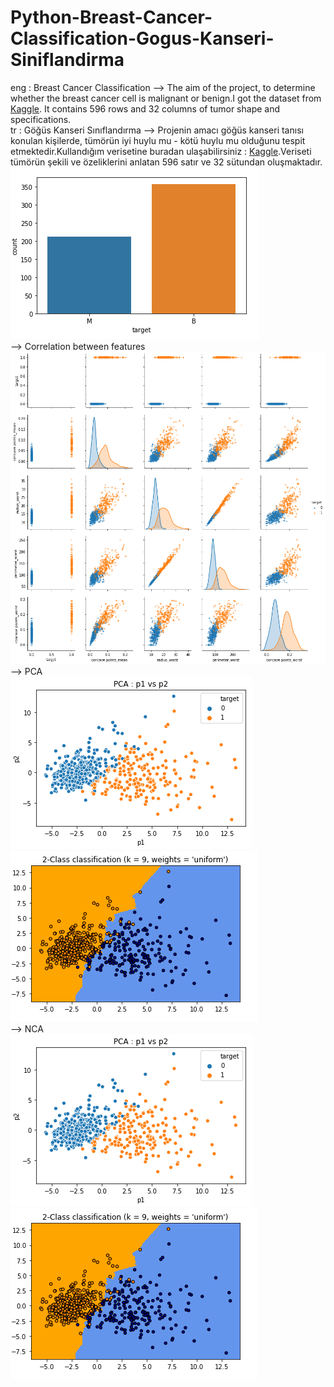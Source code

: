 # Python-Breast-Cancer-Classification-Gogus-Kanseri-Siniflandirma
eng : Breast Cancer Classification --> The aim of the project, to determine whether the breast cancer cell is malignant or benign.I got the dataset from <a href="https://www.kaggle.com/uciml/breast-cancer-wisconsin-data">Kaggle</a>. It contains 596 rows and 32 columns of tumor shape and specifications.</br>
tr :  Göğüs Kanseri Sınıflandırma --> Projenin amacı göğüs kanseri tanısı konulan kişilerde, tümörün iyi huylu mu - kötü
huylu mu olduğunu tespit etmektedir.Kullandığım verisetine buradan ulaşabilirsiniz :  <a href="https://www.kaggle.com/uciml/breast-cancer-wisconsin-data">Kaggle</a>.Veriseti tümörün şekili ve özeliklerini anlatan 596 satır ve 32 sütundan oluşmaktadır.</br>
<img src = "./img/Malignant_or_Benign.PNG" ></img></br>
--> Correlation between features</br>
<img src = "./img/features_corr.PNG" width=100% height=500></img></br>
--> PCA</br>
<img src = "./img/scatter_PCA.PNG" ></img>
<img src = "./img/after_PCA.PNG" ></img></br>
--> NCA</br>
<img src = "./img/scatter_PCA.PNG" ></img>
<img src = "./img/after_PCA.PNG" ></img></br>
